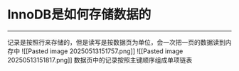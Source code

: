 # InnoDB是如何存储数据的
****
记录是按照行来存储的，但是读写是按数据页为单位，会一次把一页的数据读到内存中
![[Pasted image 20250513151757.png]]
![[Pasted image 20250513151817.png]]
数据页中的记录按照主键顺序组成单项链表